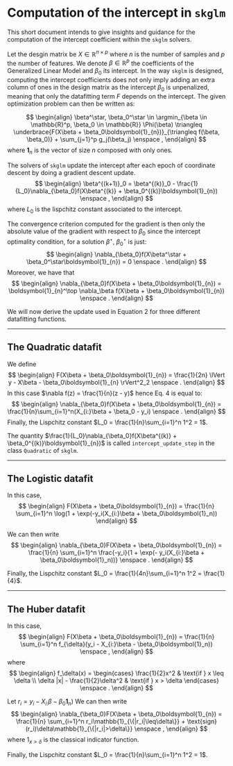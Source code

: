 # Computation of the intercept in $\texttt{skglm}$

This short document intends to give insights and guidance for the computation of the intercept coefficient within the $\texttt{skglm}$ solvers.

Let the desgin matrix be $X\in \mathbb{R}^{n\times p}$ where $n$ is the number of samples and $p$ the number of features. 
We denote $\beta\in\mathbb{R}^p$ the coefficients of the Generalized Linear Model and $\beta_0$ its intercept. 
In the way $\texttt{skglm}$ is designed, computing the intercept coefficients does not only imply adding an extra column of ones in the design matrix as the intercept $\beta_0$ is unpenalized, meaning that only the datafitting term $F$ depends on the intercept. The given optimization problem can then be written as:

$$
\begin{align}
    \beta^\star, \beta_0^\star
    \in
    \argmin_{\beta \in \mathbb{R}^p, \beta_0 \in \mathbb{R}}
    \Phi(\beta)
    \triangleq
    \underbrace{F(X\beta + \beta_0\boldsymbol{1}_{n})}_{\triangleq f(\beta, \beta_0)}
    + \sum_{j=1}^p g_j(\beta_j)
    \enspace ,
\end{align}
$$
where $\boldsymbol{1}_{n}$ is the vector of size $n$ composed with only ones.


The solvers of $\texttt{skglm}$ update the intercept after each epoch of coordinate descent by doing a gradient descent update.
$$
\begin{align}
    \beta^{(k+1)}_0 = \beta^{(k)}_0 - \frac{1}{L_0}\nabla_{\beta_0}f(X\beta^{(k)} + \beta_0^{(k)}\boldsymbol{1}_{n}) 
    \enspace ,
\end{align}
$$
where $L_0$ is the lispchitz constant associated to the intercept.


The convergence criterion computed for the gradient is then only the absolute value of the gradient with respect to $\beta_0$ since the intercept optimality condition, for a solution $\beta^\star$, $\beta_0^\star$ is just:
$$
\begin{align}
    \nabla_{\beta_0}f(X\beta^\star + \beta_0^\star\boldsymbol{1}_{n}) = 0
    \enspace .
\end{align}
$$
Moreover, we have that 
$$
\begin{align}
    \nabla_{\beta_0}f(X\beta + \beta_0\boldsymbol{1}_{n}) = \boldsymbol{1}_{n}^\top \nabla_\beta f(X\beta + \beta_0\boldsymbol{1}_{n})
    \enspace .
\end{align}
$$

We will now derive the update used in Equation 2 for three different datafitting functions. 

---

## The Quadratic datafit

We define 
$$
\begin{align}
    F(X\beta + \beta_0\boldsymbol{1}_{n}) = \frac{1}{2n} \lVert y - X\beta - \beta_0\boldsymbol{1}_{n} \rVert^2_2
    \enspace .
\end{align}
$$
In this case $\nabla f(z) = \frac{1}{n}(z - y)$ hence Eq. 4 is equal to:
$$
\begin{align}
    \nabla_{\beta_0}f(X\beta + \beta_0\boldsymbol{1}_{n}) = \frac{1}{n}\sum_{i=1}^n(X_{i:}\beta + \beta_0 - y_i)
    \enspace .
\end{align}
$$
Finally, the Lispchitz constant $L_0 = \frac{1}{n}\sum_{i=1}^n 1^2 = 1$.

The quantity $\frac{1}{L_0}\nabla_{\beta_0}f(X\beta^{(k)} + \beta_0^{(k)}\boldsymbol{1}_{n})$ is called $\texttt{intercept\_update\_step}$ in the class $\texttt{Quadratic}$ of $\texttt{skglm}$.

---

## The Logistic datafit

In this case, 
$$
\begin{align}
    F(X\beta + \beta_0\boldsymbol{1}_{n}) = \frac{1}{n} \sum_{i=1}^n \log(1 + \exp(-y_i(X_{i:}\beta + \beta_0\boldsymbol{1}_n))
\end{align}
$$

We can then write
$$
\begin{align}
 \nabla_{\beta_0}F(X\beta + \beta_0\boldsymbol{1}_{n}) = \frac{1}{n} \sum_{i=1}^n  \frac{-y_i}{1 + \exp(- y_i(X_{i:}\beta + \beta_0\boldsymbol{1}_n))} \enspace .
\end{align}
$$

Finally, the Lispchitz constant $L_0 = \frac{1}{4n}\sum_{i=1}^n 1^2 = \frac{1}{4}$.

---

## The Huber datafit

In this case, 
$$
\begin{align}
    F(X\beta + \beta_0\boldsymbol{1}_{n}) = \frac{1}{n} \sum_{i=1}^n f_{\delta}(y_i - X_{i:}\beta - \beta_0\boldsymbol{1}_n)) \enspace ,
\end{align}
$$
where 
$$
\begin{align}
    f_\delta(x) = \begin{cases}
            \frac{1}{2}x^2 & \text{if } x \leq \delta \\
            \delta |x| - \frac{1}{2}\delta^2 & \text{if } x > \delta 
           \end{cases} \enspace .
\end{align}
$$

Let $r_i = y_i - X_{i:}\beta - \beta_0\boldsymbol{1}_n)$ We can then write
$$
\begin{align}
 \nabla_{\beta_0}F(X\beta + \beta_0\boldsymbol{1}_{n}) = \frac{1}{n} \sum_{i=1}^n r_i\mathbb{1}_{\{|r_i|\leq\delta\}} + \text{sign}(r_i)\delta\mathbb{1}_{\{|r_i|>\delta\}} \enspace ,
\end{align}
$$
where $1_{x > \delta}$ is the classical indicator function.

Finally, the Lispchitz constant $L_0 = \frac{1}{n}\sum_{i=1}^n 1^2 = 1$.
